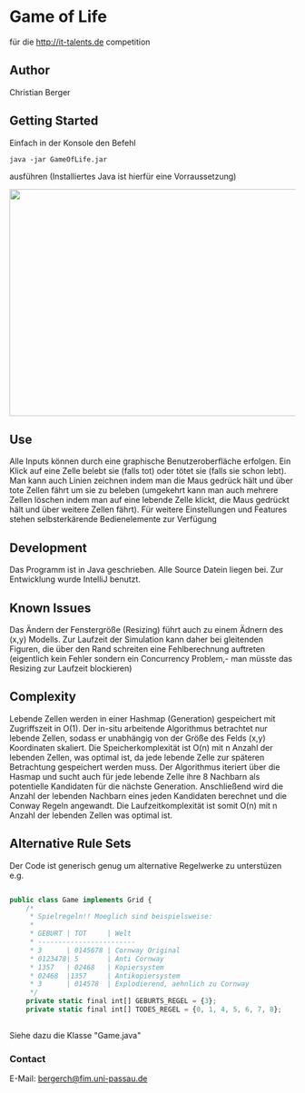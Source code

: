 
# Game of Life 
für die <http://it-talents.de> competition

## Author

Christian Berger


## Getting Started

Einfach in der Konsole den Befehl

```java -jar GameOfLife.jar```

ausführen (Installiertes Java ist hierfür eine Vorraussetzung)

<img src="https://raw.githubusercontent.com/bergerch/GameOfLife/master/gol.png" width="600" height="400" />

## Use

Alle Inputs können durch eine graphische Benutzeroberfläche erfolgen.
Ein Klick auf eine Zelle belebt sie (falls tot) oder tötet sie (falls sie schon lebt).
Man kann auch Linien zeichnen indem man die Maus gedrück hält und über tote Zellen fährt um sie zu beleben (umgekehrt kann man auch mehrere Zellen löschen indem man auf eine lebende Zelle klickt, die Maus gedrückt hält und über weitere Zellen fährt).
Für weitere Einstellungen und Features stehen selbsterkärende Bedienelemente zur Verfügung

## Development

Das Programm ist in Java geschrieben. Alle Source Datein liegen bei. Zur Entwicklung wurde IntelliJ benutzt.

## Known Issues

Das Ändern der Fenstergröße (Resizing) führt auch zu einem Ädnern des (x,y) Modells. Zur Laufzeit der Simulation kann daher bei gleitenden Figuren, die über den Rand schreiten eine Fehlberechnung auftreten (eigentlich kein Fehler sondern ein Concurrency Problem,- man müsste das Resizing zur Laufzeit blockieren)

## Complexity

Lebende Zellen werden in einer Hashmap (Generation) gespeichert mit Zugriffszeit in O(1). Der in-situ arbeitende Algorithmus betrachtet nur lebende Zellen, sodass er unabhängig von der Größe des Felds (x,y) Koordinaten skaliert. Die Speicherkomplexität ist O(n) mit n Anzahl der lebenden Zellen, was optimal ist, da jede lebende Zelle zur späteren Betrachtung gespeichert werden muss. Der Algorithmus iteriert über die Hasmap und sucht auch für jede lebende Zelle ihre 8 Nachbarn als potentielle Kandidaten für die nächste Generation. Anschließend wird die Anzahl der lebenden Nachbarn eines jeden Kandidaten berechnet und die Conway Regeln angewandt. Die Laufzeitkomplexität ist somit O(n) mit n Anzahl der lebenden Zellen was optimal ist.

## Alternative Rule Sets

Der Code ist generisch genug um alternative Regelwerke zu unterstüzen e.g.
```javascript

public class Game implements Grid {
    /*
     * Spielregeln!! Moeglich sind beispielsweise:
     * 
     * GEBURT | TOT     | Welt 
     * ------------------------ 
     * 3      | 0145678 | Cornway Original 
     * 0123478| 5       | Anti Cornway 
     * 1357   | 02468   | Kopiersystem 
     * 02468  |1357     | Antikopiersystem 
     * 3      | 014578  | Explodierend, aehnlich zu Cornway
     */
    private static final int[] GEBURTS_REGEL = {3};
    private static final int[] TODES_REGEL = {0, 1, 4, 5, 6, 7, 8};
     
```
Siehe dazu die Klasse "Game.java"

### Contact

E-Mail: bergerch@fim.uni-passau.de
